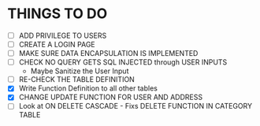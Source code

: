 # THINGS TO DO
- [ ] ADD PRIVILEGE TO USERS
- [ ] CREATE A LOGIN PAGE
- [ ] MAKE SURE DATA ENCAPSULATION IS IMPLEMENTED
- [ ] CHECK NO QUERY GETS SQL INJECTED through USER INPUTS
    * Maybe Sanitize the User Input
- [ ] RE-CHECK THE TABLE DEFINITION
- [x] Write Function Definition to all other tables
- [x] CHANGE UPDATE FUNCTION FOR USER AND ADDRESS
- [ ] Look at ON DELETE CASCADE - Fixs DELETE FUNCTION IN CATEGORY TABLE